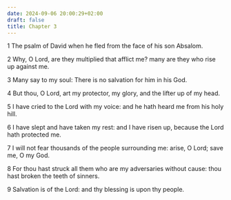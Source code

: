 ```yaml
---
date: 2024-09-06 20:00:29+02:00
draft: false
title: Chapter 3
---
```




1 The psalm of David when he fled from the face of his son Absalom.

2 Why, O Lord, are they multiplied that afflict me? many are they who rise up against me.

3 Many say to my soul: There is no salvation for him in his God.

4 But thou, O Lord, art my protector, my glory, and the lifter up of my head.

5 I have cried to the Lord with my voice: and he hath heard me from his holy hill.

6 I have slept and have taken my rest: and I have risen up, because the Lord hath protected me.

7 I will not fear thousands of the people surrounding me: arise, O Lord; save me, O my God.

8 For thou hast struck all them who are my adversaries without cause: thou hast broken the teeth of sinners.

9 Salvation is of the Lord: and thy blessing is upon thy people.

